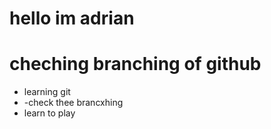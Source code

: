 

# hello im adrian 
# cheching branching of github
- learning git
- -check thee brancxhing
- learn to play
